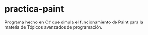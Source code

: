 # practica-paint
Programa hecho en C# que simula el funcionamiento de Paint para la materia de Tópicos avanzados de programación.
